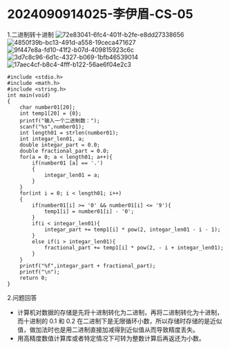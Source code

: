 # 2024090914025-李伊眉-CS-05
1.二进制转十进制
![72e83041-6fc4-401f-b2fe-e8dd27338656](https://github.com/user-attachments/assets/307f8919-c8fd-4553-b25b-586c42627466)
![4850f39b-bc13-491d-a558-19ceca471627](https://github.com/user-attachments/assets/2098a750-14d5-4aa2-9a82-0d872553f61c)
![9f447e8a-fd10-41f2-b07d-409815923c6c](https://github.com/user-attachments/assets/36b72ae9-f10c-416f-8292-49f2b2bc289d)
![3d7c8c96-6d1c-4327-b069-1bfb46539014](https://github.com/user-attachments/assets/82664472-6216-408e-a90a-1aadcf547886)
![17aec4cf-b8c4-4fff-b122-56ae6f04e2c3](https://github.com/user-attachments/assets/fa26dee0-809d-4ee0-b5d7-caed265a3d96)
```
#include <stdio.h>
#include <math.h>
#include <string.h>
int main(void)
{
    char number01[20];
    int temp1[20] = {0};
    printf("输入一个二进制数：");
    scanf("%s",number01);
    int length01 = strlen(number01);
    int integar_len01, a;
    double integar_part = 0.0;
    double fractional_part = 0.0;
    for(a = 0; a < length01; a++){
        if(number01 [a] == '.')
        {
            integar_len01 = a;
        }
    }
    for(int i = 0; i < length01; i++)
    {
        if(number01[i] >= '0' && number01[i] <= '9'){
            temp1[i] = number01[i] - '0';
        }
        if(i < integar_len01){
            integar_part += temp1[i] * pow(2, integar_len01 - i - 1);
        }
        else if(i > integar_len01){
            fractional_part += temp1[i] * pow(2, - i + integar_len01);
        }
    }
    printf("%f",integar_part + fractional_part);
    printf("\n");
    return 0;
}
```
2.问题回答
- 计算机对数据的存储是先将十进制转化为二进制，再将二进制转化为十进制，而十进制的 0.1 和 0.2 在二进制下是无限循环小数，所以存储时存储的是近似值，做加法时也是用二进制直接加减得到近似值从而导致精度丢失。
- 用高精度数值计算库或者特定情况下可转为整数计算后再返还为小数。
